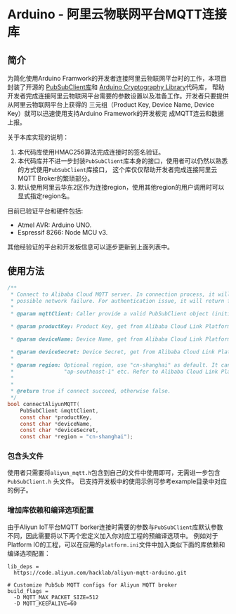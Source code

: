 # Arduino - 阿里云物联网平台MQTT连接库

## 简介

为简化使用Arduino Framwork的开发者连接阿里云物联网平台时的工作，本项目封装了开源的
[PubSubClient库](https://github.com/knolleary/pubsubclient)和
[Arduino Cryptography Library](https://github.com/rweather/arduinolibs)代码库，
帮助开发者完成连接阿里云物联网平台需要的参数设置以及准备工作。开发者只要提供从阿里云物联网平台上获得的
三元组（Product Key, Device Name, Device Key）就可以迅速使用支持Arduino Framework的开发板完
成MQTT连云和数据上报。

关于本库实现的说明：

1. 本代码库使用HMAC256算法完成连接时的签名验证。
2. 本代码库并不进一步封装`PubSubClient`库本身的接口，使用者可以仍然以熟悉的方式使用`PubSubClient`库接口，
   这个库仅仅帮助开发者完成连接阿里云MQTT Broker的繁琐部分。
3. 默认使用阿里云华东2区作为连接region，使用其他region的用户调用时可以显式指定region名。

目前已验证平台和硬件包括:

* Atmel AVR: Arduino UNO.
* Espressif 8266: Node MCU v3.

其他经验证的平台和开发板信息可以逐步更新到上面列表中。

## 使用方法

```C
/**
 * Connect to Alibaba Cloud MQTT server. In connection process, it will try several times for
 * possible network failure. For authentication issue, it will return false at once.
 *
 * @param mqttClient: Caller provide a valid PubSubClient object (initialized with network client).

 * @param productKey: Product Key, get from Alibaba Cloud Link Platform.

 * @param deviceName: Device Name, get from Alibaba Cloud Link Platform.

 * @param deviceSecret: Device Secret, get from Alibaba Cloud Link Platform.
 *
 * @param region: Optional region, use "cn-shanghai" as default. It can be "us-west-1",
 *                "ap-southeast-1" etc. Refer to Alibaba Cloud Link Platform.
 *
 *
 * @return true if connect succeed, otherwise false.
 */
bool connectAliyunMQTT(
    PubSubClient &mqttClient,
    const char *productKey,
    const char *deviceName,
    const char *deviceSecret,
    const char *region = "cn-shanghai");
```

### 包含头文件

使用者只需要将`aliyun_mqtt.h`包含到自己的文件中使用即可，无需进一步包含`PubSubClient.h` 头文件。
已支持开发板中的使用示例可参考example目录中对应的例子。

### 增加库依赖和编译选项配置

由于Aliyun IoT平台MQTT borker连接时需要的参数与`PubSubClient`库默认参数不同，因此需要将以下两个宏定义加入你对应工程的预编译选项中。
例如对于Platform IO的工程，可以在应用的`platform.ini`文件中加入类似下面的库依赖和编译选项配置：

```
lib_deps =
  https://code.aliyun.com/hacklab/aliyun-mqtt-arduino.git

# Customize PubSub MQTT configs for Aliyun MQTT broker
build_flags =
  -D MQTT_MAX_PACKET_SIZE=512
  -D MQTT_KEEPALIVE=60

```
